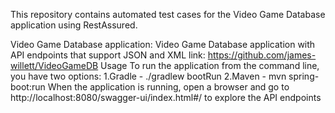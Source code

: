 This repository contains automated test cases for the Video Game Database application using RestAssured.

Video Game Database application:
Video Game Database application with API endpoints that support JSON and XML link: https://github.com/james-willett/VideoGameDB
Usage
To run the application from the command line, you have two options:
   1.Gradle - ./gradlew bootRun
   2.Maven - mvn spring-boot:run
   When the application is running, open a browser and go to http://localhost:8080/swagger-ui/index.html#/ to explore the API endpoints
